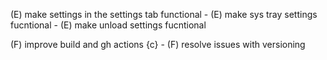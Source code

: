 
(E) make settings in the settings tab functional
    - (E) make sys tray settings fucntional
    - (E) make unload settings fucntional

(F) improve build and gh actions {c}
    - (F) resolve issues with versioning
